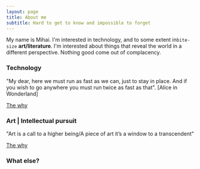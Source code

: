 ```yaml
---
layout: page
title: About me
subtitle: Hard to get to know and impossible to forget
---
```


My name is Mihai. I'm interested in technology, and to some extent in`bite-size` **art/literature**. I'm interested about things that reveal the world in a different perspective. Nothing good come out of complacency.

### Technology

"My dear, here we must run as fast as we can, just to stay in place. And if you wish to go anywhere you must run twice as fast as that".  [Alice in Wonderland]

[The why](https://www.youtube.com/watch?v=oZmMtM7LTqI)

### Art | Intellectual pursuit

"Art is a call to a higher being/A piece of art it’s a window to a transcendent"

[The why](https://www.youtube.com/watch?v=7z3mg6fjmzw)

### What else?
